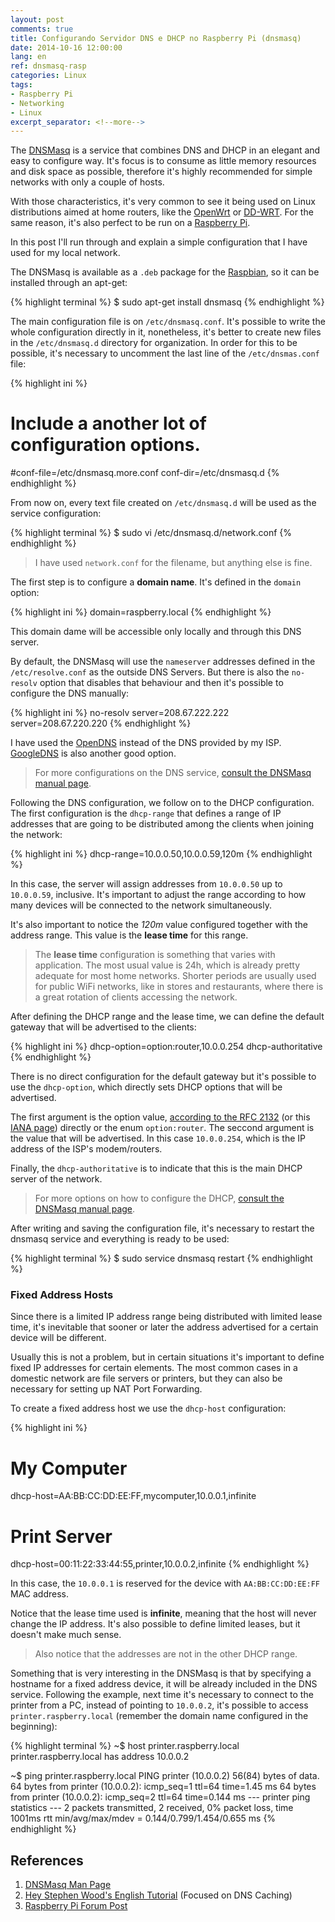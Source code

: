 ```yaml
---
layout: post
comments: true
title: Configurando Servidor DNS e DHCP no Raspberry Pi (dnsmasq)
date: 2014-10-16 12:00:00
lang: en
ref: dnsmasq-rasp
categories: Linux
tags:
- Raspberry Pi
- Networking
- Linux
excerpt_separator: <!--more-->
---
```


The [DNSMasq][dnsmasq] is a service that combines DNS and DHCP in an elegant
and easy to configure way. It's focus is to consume as little memory resources
and disk space as possible, therefore it's highly recommended for simple
networks with only a couple of hosts.

With those characteristics, it's very common to see it being used on Linux
distributions aimed at home routers, like the [OpenWrt][openwrt] or
[DD-WRT][ddwrt]. For the same reason, it's also perfect to be run on a
[Raspberry Pi][rasppi].

In this post I'll run through and explain a simple configuration that I have
used for my local network.

<!--more-->

The DNSMasq is available as a `.deb` package for the [Raspbian][raspbian], so
it can be installed through an apt-get:

{% highlight terminal %}
$ sudo apt-get install dnsmasq
{% endhighlight %}

The main configuration file is on `/etc/dnsmasq.conf`. It's possible to write
the whole configuration directly in it, nonetheless, it's better to create new
files in the `/etc/dnsmasq.d` directory for organization. In order for this to
be possible, it's necessary to uncomment the last line of the
`/etc/dnsmas.conf` file:

{% highlight ini %}
# Include a another lot of configuration options.
#conf-file=/etc/dnsmasq.more.conf
conf-dir=/etc/dnsmasq.d
{% endhighlight %}

From now on, every text file created on `/etc/dnsmasq.d` will be used as the
service configuration:

{% highlight terminal %}
$ sudo vi /etc/dnsmasq.d/network.conf
{% endhighlight %}

> I have used `network.conf` for the filename, but anything else is fine.

The first step is to configure a **domain name**. It's defined in the `domain`
option:

{% highlight ini %}
domain=raspberry.local
{% endhighlight %}

This domain dame will be accessible only locally and through this DNS server.

By default, the DNSMasq will use the `nameserver` addresses defined in the
`/etc/resolve.conf` as the outside DNS Servers. But there is also the
`no-resolv` option that disables that behaviour and then it's possible to
configure the DNS manually:

{% highlight ini %}
no-resolv
server=208.67.222.222
server=208.67.220.220
{% endhighlight %}

I have used the [OpenDNS][opendns] instead of the DNS provided by my ISP. 
[GoogleDNS][googledns] is also another good option.

> For more configurations on the DNS service, [consult the DNSMasq
> manual page][manual].

Following the DNS configuration, we follow on to the DHCP configuration. The
first configuration is the `dhcp-range` that defines a range of IP addresses
that are going to be distributed among the clients when joining the network:

{% highlight ini %}
dhcp-range=10.0.0.50,10.0.0.59,120m
{% endhighlight %}

In this case, the server will assign addresses from `10.0.0.50` up to
`10.0.0.59`, inclusive. It's important to adjust the range according to how
many devices will be connected to the network simultaneously.

It's also important to notice the *120m* value configured together with the
address range. This value is the **lease time** for this range.

> The **lease time** configuration is something that varies with application.
> The most usual value is 24h, which is already pretty adequate for most home
> networks. Shorter periods are usually used for public WiFi networks, like in
> stores and restaurants, where there is a great rotation of clients accessing
> the network.

After defining the DHCP range and the lease time, we can define the default
gateway that will be advertised to the clients:

{% highlight ini %}
dhcp-option=option:router,10.0.0.254
dhcp-authoritative
{% endhighlight %}

There is no direct configuration for the default gateway but it's possible to
use the `dhcp-option`, which directly sets DHCP options that will be
advertised.

The first argument is the option value, [according to the RFC 2132][RFC2132]
(or this [IANA page][ianaopts]) directly or the enum `option:router`. The
seccond argument is the value that will be advertised. In this case
`10.0.0.254`, which is the IP address of the ISP's modem/routers.

Finally, the `dhcp-authoritative` is to indicate that this is the main DHCP
server of the network.

> For more options on how to configure the DHCP, [consult the DNSMasq
> manual page][manual].

After writing and saving the configuration file, it's necessary to restart the
dnsmasq service and everything is ready to be used:

{% highlight terminal %}
$ sudo service dnsmasq restart
{% endhighlight %}

### Fixed Address Hosts ###

Since there is a limited IP address range being distributed with limited lease
time, it's inevitable that sooner or later the address advertised for a certain
device will be different. 


Usually this is not a problem, but in certain situations it's important to
define fixed IP addresses for certain elements. The most common cases in a
domestic network are file servers or printers, but they can also be necessary
for setting up NAT Port Forwarding.

To create a fixed address host we use the `dhcp-host` configuration:

{% highlight ini %}
# My Computer
dhcp-host=AA:BB:CC:DD:EE:FF,mycomputer,10.0.0.1,infinite

# Print Server
dhcp-host=00:11:22:33:44:55,printer,10.0.0.2,infinite
{% endhighlight %}

In this case, the `10.0.0.1` is reserved for the device with
`AA:BB:CC:DD:EE:FF` MAC address.

Notice that the lease time used is **infinite**, meaning that the host will
never change the IP address. It's also possible to define limited leases, but
it doesn't make much sense.

> Also notice that the addresses are not in the other DHCP range.

Something that is very interesting in the DNSMasq is that by specifying a
hostname for a fixed address device, it will be already included in the DNS
service. Following the example, next time it's necessary to connect to the
printer from a PC, instead of pointing to `10.0.0.2`, it's possible to access
`printer.raspberry.local` (remember the domain name configured in the
beginning):

{% highlight terminal %}
~$ host printer.raspberry.local
printer.raspberry.local has address 10.0.0.2

~$ ping printer.raspberry.local
PING printer (10.0.0.2) 56(84) bytes of data.
64 bytes from printer (10.0.0.2): icmp_seq=1 ttl=64 time=1.45 ms
64 bytes from printer (10.0.0.2): icmp_seq=2 ttl=64 time=0.144 ms
 --- printer ping statistics ---
2 packets transmitted, 2 received, 0% packet loss, time 1001ms
rtt min/avg/max/mdev = 0.144/0.799/1.454/0.655 ms
{% endhighlight %}

## References ##

1. [DNSMasq Man Page](http://www.thekelleys.org.uk/dnsmasq/docs/dnsmasq-man.html)
2. [Hey Stephen Wood's English Tutorial](http://www.heystephenwood.com/2013/06/use-your-raspberry-pi-as-dns-cache-to.html) (Focused on DNS Caching)
3. [Raspberry Pi Forum Post](http://www.raspberrypi.org/forums/viewtopic.php?t=46154)

[dnsmasq]: http://www.thekelleys.org.uk/dnsmasq/doc.html
[manual]: http://www.thekelleys.org.uk/dnsmasq/docs/dnsmasq-man.html
[rasppi]: http://www.raspberrypi.org/
[openwrt]: https://openwrt.org/
[ddwrt]: https://www.dd-wrt.com/site/index
[raspbian]: http://www.raspbian.org/
[opendns]: http://www.opendns.com/home-internet-security/opendns-ip-addresses/
[googledns]: https://developers.google.com/speed/public-dns/
[rfc2132]: https://www.ietf.org/rfc/rfc2132.txt
[ianaopts]: http://www.iana.org/assignments/bootp-dhcp-parameters/bootp-dhcp-parameters.xhtml
